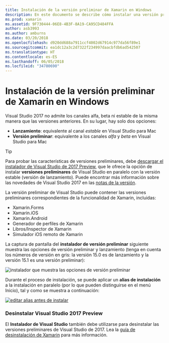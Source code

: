 ```yaml
---
title: Instalación de la versión preliminar de Xamarin en Windows
description: En este documento se describe cómo instalar una versión preliminar de Xamarin en Visual Studio 2017 mediante el canal de versión preliminar.
ms.prod: xamarin
ms.assetid: 9F730444-06E8-4B3F-8A19-CA95CD484FFA
author: asb3993
ms.author: amburns
ms.date: 03/20/2018
ms.openlocfilehash: d920dd688a7911ccf4002d67914c977da56f89e1
ms.sourcegitcommit: ea1dc12a3c2d7322f234997daacbfdb6ad542507
ms.translationtype: HT
ms.contentlocale: es-ES
ms.lasthandoff: 06/05/2018
ms.locfileid: "34780690"
---
```

# <a name="installing-xamarin-preview-on-windows"></a>Instalación de la versión preliminar de Xamarin en Windows

Visual Studio 2017 no admite los canales alfa, beta ni estable de la misma manera que las versiones anteriores. En su lugar, hay solo dos opciones:

- **Lanzamiento**: equivalente al canal _estable_ en Visual Studio para Mac
- **Versión preliminar**: equivalente a los canales _alfa_ y _beta_ en Visual Studio para Mac

> [!TIP] 
> Para probar las características de versiones preliminares, debe [descargar el instalador de Visual Studio de 2017 Preview](https://www.visualstudio.com/vs/preview/), que le ofrece la opción de instalar **versiones preliminares** de Visual Studio en paralelo con la versión estable (versión de lanzamiento). Puede encontrar más información sobre las novedades de Visual Studio 2017 en las [notas de la versión](/visualstudio/releasenotes/vs2017-preview-relnotes).

La versión preliminar de Visual Studio puede contener las versiones preliminares correspondientes de la funcionalidad de Xamarin, incluidas:

- Xamarin.Forms
- Xamarin.iOS
- Xamarin.Android
- Generador de perfiles de Xamarin
- Libros/Inspector de Xamarin
- Simulador iOS remoto de Xamarin

La captura de pantalla del **instalador de versión preliminar** siguiente muestra las opciones de versión preliminar y lanzamiento (tenga en cuenta los números de versión en gris: la versión 15.0 es de lanzamiento y la versión 15.1 es una versión preliminar):

![instalador que muestra las opciones de versión preliminar](windows-images/vs2017-installer.jpg)

Durante el proceso de instalación, se puede aplicar un **alias de instalación** a la instalación en paralelo (por lo que pueden distinguirse en el menú Inicio), tal y como se muestra a continuación:

[![editar alias antes de instalar](windows-images/vs2017-nickname-sml.png "edit nickname before installing")](windows-images/vs2017-nickname.png#lightbox)

### <a name="uninstalling-visual-studio-2017-preview"></a>Desinstalar Visual Studio 2017 Preview

El **Instalador de Visual Studio** también debe utilizarse para desinstalar las versiones preliminares de Visual Studio de 2017. Lea la [guía de desinstalación de Xamarin](uninstalling-xamarin.md#uninstallvs2017) para más información.
